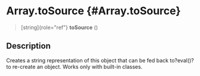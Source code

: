 Array.toSource {#Array.toSource}
==============

> [string]{role="ref"} **toSource** ()

Description
-----------

Creates a string representation of this object that can be fed back
to?eval()?to re-create an object. Works only with built-in classes.
